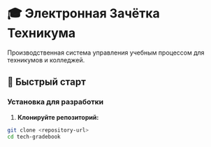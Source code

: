 # 🎓 Электронная Зачётка Техникума

Производственная система управления учебным процессом для техникумов и колледжей.

## 🚀 Быстрый старт

### Установка для разработки

1. **Клонируйте репозиторий:**
```bash
git clone <repository-url>
cd tech-gradebook
